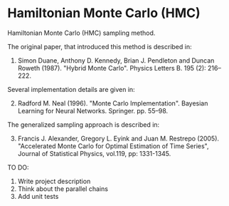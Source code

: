 # Hamiltonian Monte Carlo (HMC)
Hamiltonian Monte Carlo (HMC) sampling method.

The original paper, that introduced this method is described in:

   1. Simon Duane, Anthony D. Kennedy, Brian J. Pendleton and Duncan Roweth (1987).
   "Hybrid Monte Carlo". Physics Letters B. 195 (2): 216–222.

Several implementation details are given in:

   2. Radford M. Neal (1996). "Monte Carlo Implementation".
   Bayesian Learning for Neural Networks. Springer. pp. 55–98.

The generalized sampling approach is described in:

   3. Francis J. Alexander, Gregory L. Eyink and Juan M. Restrepo (2005).
   "Accelerated Monte Carlo for Optimal Estimation of Time Series",
   Journal of Statistical Physics, vol.119, pp: 1331-1345.

TO DO:
1) Write project description
2) Think about the parallel chains
3) Add unit tests
